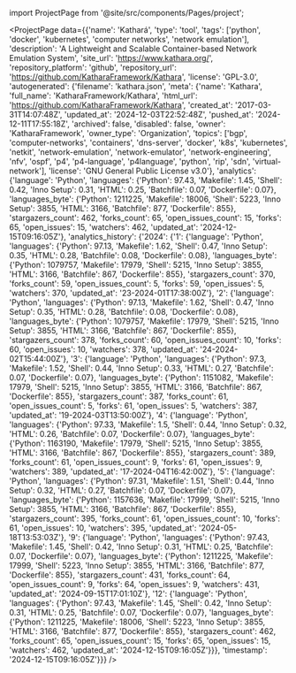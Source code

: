 
import ProjectPage from '@site/src/components/Pages/project';

<ProjectPage
    data={{'name': 'Kathará', 'type': 'tool', 'tags': ['python', 'docker', 'kubernetes', 'computer networks', 'network emulation'], 'description': 'A Lightweight and Scalable Container-based Network Emulation System', 'site_url': 'https://www.kathara.org/', 'repository_platform': 'github', 'repository_url': 'https://github.com/KatharaFramework/Kathara', 'license': 'GPL-3.0', 'autogenerated': {'filename': 'kathara.json', 'meta': {'name': 'Kathara', 'full_name': 'KatharaFramework/Kathara', 'html_url': 'https://github.com/KatharaFramework/Kathara', 'created_at': '2017-03-31T14:07:48Z', 'updated_at': '2024-12-03T22:52:48Z', 'pushed_at': '2024-12-11T17:55:18Z', 'archived': false, 'disabled': false, 'owner': 'KatharaFramework', 'owner_type': 'Organization', 'topics': ['bgp', 'computer-networks', 'containers', 'dns-server', 'docker', 'k8s', 'kubernetes', 'netkit', 'network-emulation', 'network-emulator', 'network-engineering', 'nfv', 'ospf', 'p4', 'p4-language', 'p4language', 'python', 'rip', 'sdn', 'virtual-network'], 'license': 'GNU General Public License v3.0'}, 'analytics': {'language': 'Python', 'languages': {'Python': 97.43, 'Makefile': 1.45, 'Shell': 0.42, 'Inno Setup': 0.31, 'HTML': 0.25, 'Batchfile': 0.07, 'Dockerfile': 0.07}, 'languages_byte': {'Python': 1211225, 'Makefile': 18006, 'Shell': 5223, 'Inno Setup': 3855, 'HTML': 3166, 'Batchfile': 877, 'Dockerfile': 855}, 'stargazers_count': 462, 'forks_count': 65, 'open_issues_count': 15, 'forks': 65, 'open_issues': 15, 'watchers': 462, 'updated_at': '2024-12-15T09:16:05Z'}, 'analytics_history': {'2024': {'1': {'language': 'Python', 'languages': {'Python': 97.13, 'Makefile': 1.62, 'Shell': 0.47, 'Inno Setup': 0.35, 'HTML': 0.28, 'Batchfile': 0.08, 'Dockerfile': 0.08}, 'languages_byte': {'Python': 1079757, 'Makefile': 17979, 'Shell': 5215, 'Inno Setup': 3855, 'HTML': 3166, 'Batchfile': 867, 'Dockerfile': 855}, 'stargazers_count': 370, 'forks_count': 59, 'open_issues_count': 5, 'forks': 59, 'open_issues': 5, 'watchers': 370, 'updated_at': '23-2024-01T17:38:00Z'}, '2': {'language': 'Python', 'languages': {'Python': 97.13, 'Makefile': 1.62, 'Shell': 0.47, 'Inno Setup': 0.35, 'HTML': 0.28, 'Batchfile': 0.08, 'Dockerfile': 0.08}, 'languages_byte': {'Python': 1079757, 'Makefile': 17979, 'Shell': 5215, 'Inno Setup': 3855, 'HTML': 3166, 'Batchfile': 867, 'Dockerfile': 855}, 'stargazers_count': 378, 'forks_count': 60, 'open_issues_count': 10, 'forks': 60, 'open_issues': 10, 'watchers': 378, 'updated_at': '24-2024-02T15:44:00Z'}, '3': {'language': 'Python', 'languages': {'Python': 97.3, 'Makefile': 1.52, 'Shell': 0.44, 'Inno Setup': 0.33, 'HTML': 0.27, 'Batchfile': 0.07, 'Dockerfile': 0.07}, 'languages_byte': {'Python': 1151082, 'Makefile': 17979, 'Shell': 5215, 'Inno Setup': 3855, 'HTML': 3166, 'Batchfile': 867, 'Dockerfile': 855}, 'stargazers_count': 387, 'forks_count': 61, 'open_issues_count': 5, 'forks': 61, 'open_issues': 5, 'watchers': 387, 'updated_at': '19-2024-03T13:50:00Z'}, '4': {'language': 'Python', 'languages': {'Python': 97.33, 'Makefile': 1.5, 'Shell': 0.44, 'Inno Setup': 0.32, 'HTML': 0.26, 'Batchfile': 0.07, 'Dockerfile': 0.07}, 'languages_byte': {'Python': 1163190, 'Makefile': 17979, 'Shell': 5215, 'Inno Setup': 3855, 'HTML': 3166, 'Batchfile': 867, 'Dockerfile': 855}, 'stargazers_count': 389, 'forks_count': 61, 'open_issues_count': 9, 'forks': 61, 'open_issues': 9, 'watchers': 389, 'updated_at': '17-2024-04T16:42:00Z'}, '5': {'language': 'Python', 'languages': {'Python': 97.31, 'Makefile': 1.51, 'Shell': 0.44, 'Inno Setup': 0.32, 'HTML': 0.27, 'Batchfile': 0.07, 'Dockerfile': 0.07}, 'languages_byte': {'Python': 1157636, 'Makefile': 17999, 'Shell': 5215, 'Inno Setup': 3855, 'HTML': 3166, 'Batchfile': 867, 'Dockerfile': 855}, 'stargazers_count': 395, 'forks_count': 61, 'open_issues_count': 10, 'forks': 61, 'open_issues': 10, 'watchers': 395, 'updated_at': '2024-05-18T13:53:03Z'}, '9': {'language': 'Python', 'languages': {'Python': 97.43, 'Makefile': 1.45, 'Shell': 0.42, 'Inno Setup': 0.31, 'HTML': 0.25, 'Batchfile': 0.07, 'Dockerfile': 0.07}, 'languages_byte': {'Python': 1211225, 'Makefile': 17999, 'Shell': 5223, 'Inno Setup': 3855, 'HTML': 3166, 'Batchfile': 877, 'Dockerfile': 855}, 'stargazers_count': 431, 'forks_count': 64, 'open_issues_count': 9, 'forks': 64, 'open_issues': 9, 'watchers': 431, 'updated_at': '2024-09-15T17:01:10Z'}, '12': {'language': 'Python', 'languages': {'Python': 97.43, 'Makefile': 1.45, 'Shell': 0.42, 'Inno Setup': 0.31, 'HTML': 0.25, 'Batchfile': 0.07, 'Dockerfile': 0.07}, 'languages_byte': {'Python': 1211225, 'Makefile': 18006, 'Shell': 5223, 'Inno Setup': 3855, 'HTML': 3166, 'Batchfile': 877, 'Dockerfile': 855}, 'stargazers_count': 462, 'forks_count': 65, 'open_issues_count': 15, 'forks': 65, 'open_issues': 15, 'watchers': 462, 'updated_at': '2024-12-15T09:16:05Z'}}}, 'timestamp': '2024-12-15T09:16:05Z'}}}
/>
